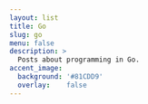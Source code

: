 ```yaml
---
layout: list
title: Go
slug: go
menu: false
description: >
  Posts about programming in Go.
accent_image:
  background: '#81CDD9'
  overlay:    false
---
```

